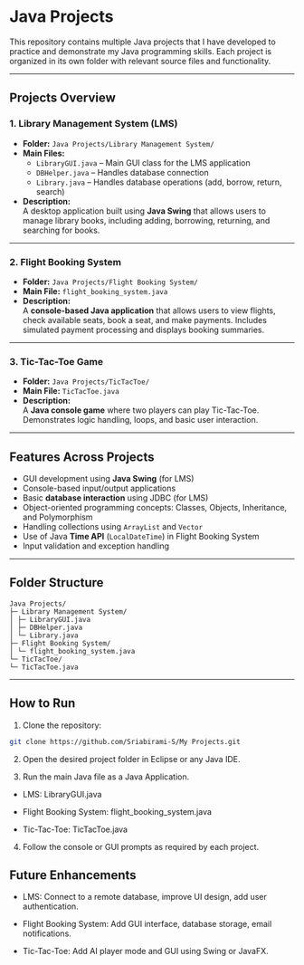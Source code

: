 # Java Projects

This repository contains multiple Java projects that I have developed to practice and demonstrate my Java programming skills. Each project is organized in its own folder with relevant source files and functionality.

---

## Projects Overview

### 1. Library Management System (LMS)
- **Folder:** `Java Projects/Library Management System/`
- **Main Files:**
  - `LibraryGUI.java` – Main GUI class for the LMS application
  - `DBHelper.java` – Handles database connection
  - `Library.java` – Handles database operations (add, borrow, return, search)
- **Description:**  
  A desktop application built using **Java Swing** that allows users to manage library books, including adding, borrowing, returning, and searching for books.  

---

### 2. Flight Booking System
- **Folder:** `Java Projects/Flight Booking System/`
- **Main File:** `flight_booking_system.java`
- **Description:**  
  A **console-based Java application** that allows users to view flights, check available seats, book a seat, and make payments. Includes simulated payment processing and displays booking summaries.  

---

### 3. Tic-Tac-Toe Game
- **Folder:** `Java Projects/TicTacToe/`
- **Main File:** `TicTacToe.java`
- **Description:**  
  A **Java console game** where two players can play Tic-Tac-Toe. Demonstrates logic handling, loops, and basic user interaction.  

---

## Features Across Projects
- GUI development using **Java Swing** (for LMS)
- Console-based input/output applications
- Basic **database interaction** using JDBC (for LMS)
- Object-oriented programming concepts: Classes, Objects, Inheritance, and Polymorphism
- Handling collections using `ArrayList` and `Vector`
- Use of Java **Time API** (`LocalDateTime`) in Flight Booking System
- Input validation and exception handling

---

## Folder Structure

```
Java Projects/
├─ Library Management System/
│ ├─ LibraryGUI.java
│ ├─ DBHelper.java
│ └─ Library.java
├─ Flight Booking System/
│ └─ flight_booking_system.java
└─ TicTacToe/
└─ TicTacToe.java
```
---
## How to Run
1. Clone the repository:

```bash
git clone https://github.com/Sriabirami-S/My Projects.git
```
2. Open the desired project folder in Eclipse or any Java IDE.

3. Run the main Java file as a Java Application.

- LMS: LibraryGUI.java

- Flight Booking System: flight_booking_system.java

- Tic-Tac-Toe: TicTacToe.java

4. Follow the console or GUI prompts as required by each project.

## Future Enhancements

- LMS: Connect to a remote database, improve UI design, add user authentication.

- Flight Booking System: Add GUI interface, database storage, email notifications.

- Tic-Tac-Toe: Add AI player mode and GUI using Swing or JavaFX.
